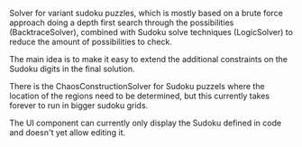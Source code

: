 Solver for variant sudoku puzzles, which is mostly based on a brute force approach doing a depth first search through the possibilities (BacktraceSolver),
combined with Sudoku solve techniques (LogicSolver) to reduce the amount of possibilities to check.

The main idea is to make it easy to extend the additional constraints on the Sudoku digits in the final solution.

There is the ChaosConstructionSolver for Sudoku puzzels where the location of the regions need to be determined, but this currently takes forever to run in bigger sudoku grids.

The UI component can currently only display the Sudoku defined in code and doesn't yet allow editing it.